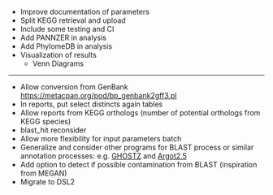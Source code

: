 
* Improve documentation of parameters
* Split KEGG retrieval and upload
* Include some testing and CI
* Add PANNZER in analysis
* Add PhylomeDB in analysis
* Visualization of results
    * Venn Diagrams

---
* Allow conversion from GenBank https://metacpan.org/pod/bp_genbank2gff3.pl
* In reports, put select distincts again tables
* Allow reports from KEGG orthologs (number of potential orthologs from KEGG species)
* blast_hit reconsider
* Allow more flexibility for input parameters batch
* Generalize and consider other programs for BLAST process or similar annotation processes: e.g. [GHOSTZ](http://www.bi.cs.titech.ac.jp/ghostz/) and [Argot2.5](http://www.medcomp.medicina.unipd.it/Argot2-5/)
* Add option to detect if possible contamination from BLAST (inspiration from MEGAN)
* Migrate to DSL2

